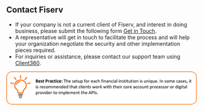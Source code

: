 ## Contact Fiserv

*  If your company is not a current client of Fiserv, and interest in doing business, please submit the following form [Get in Touch](https://www.fiserv.com/en/about-fiserv/contact-us.html).
*  A representative will get in touch to facilitate the process and will help your organization negotiate the security and other implementation pieces required.
*  For inquiries or assistance, please contact our support team using [Client360](https://client360.fiservapps.com/Client360/login).
 
![registration screenshot](assets/images/registration-note-2.png)
